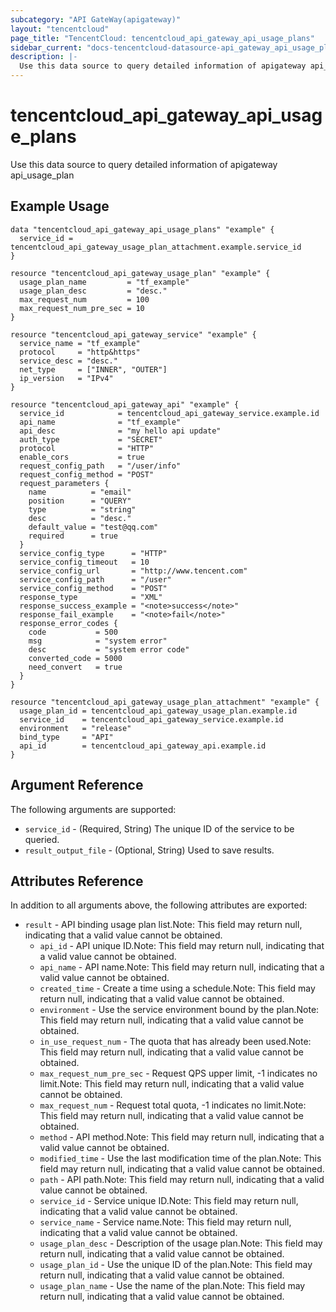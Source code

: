 ```yaml
---
subcategory: "API GateWay(apigateway)"
layout: "tencentcloud"
page_title: "TencentCloud: tencentcloud_api_gateway_api_usage_plans"
sidebar_current: "docs-tencentcloud-datasource-api_gateway_api_usage_plans"
description: |-
  Use this data source to query detailed information of apigateway api_usage_plan
---
```


# tencentcloud_api_gateway_api_usage_plans

Use this data source to query detailed information of apigateway api_usage_plan

## Example Usage

```hcl
data "tencentcloud_api_gateway_api_usage_plans" "example" {
  service_id = tencentcloud_api_gateway_usage_plan_attachment.example.service_id
}

resource "tencentcloud_api_gateway_usage_plan" "example" {
  usage_plan_name         = "tf_example"
  usage_plan_desc         = "desc."
  max_request_num         = 100
  max_request_num_pre_sec = 10
}

resource "tencentcloud_api_gateway_service" "example" {
  service_name = "tf_example"
  protocol     = "http&https"
  service_desc = "desc."
  net_type     = ["INNER", "OUTER"]
  ip_version   = "IPv4"
}

resource "tencentcloud_api_gateway_api" "example" {
  service_id            = tencentcloud_api_gateway_service.example.id
  api_name              = "tf_example"
  api_desc              = "my hello api update"
  auth_type             = "SECRET"
  protocol              = "HTTP"
  enable_cors           = true
  request_config_path   = "/user/info"
  request_config_method = "POST"
  request_parameters {
    name          = "email"
    position      = "QUERY"
    type          = "string"
    desc          = "desc."
    default_value = "test@qq.com"
    required      = true
  }
  service_config_type      = "HTTP"
  service_config_timeout   = 10
  service_config_url       = "http://www.tencent.com"
  service_config_path      = "/user"
  service_config_method    = "POST"
  response_type            = "XML"
  response_success_example = "<note>success</note>"
  response_fail_example    = "<note>fail</note>"
  response_error_codes {
    code           = 500
    msg            = "system error"
    desc           = "system error code"
    converted_code = 5000
    need_convert   = true
  }
}

resource "tencentcloud_api_gateway_usage_plan_attachment" "example" {
  usage_plan_id = tencentcloud_api_gateway_usage_plan.example.id
  service_id    = tencentcloud_api_gateway_service.example.id
  environment   = "release"
  bind_type     = "API"
  api_id        = tencentcloud_api_gateway_api.example.id
}
```

## Argument Reference

The following arguments are supported:

* `service_id` - (Required, String) The unique ID of the service to be queried.
* `result_output_file` - (Optional, String) Used to save results.

## Attributes Reference

In addition to all arguments above, the following attributes are exported:

* `result` - API binding usage plan list.Note: This field may return null, indicating that a valid value cannot be obtained.
  * `api_id` - API unique ID.Note: This field may return null, indicating that a valid value cannot be obtained.
  * `api_name` - API name.Note: This field may return null, indicating that a valid value cannot be obtained.
  * `created_time` - Create a time using a schedule.Note: This field may return null, indicating that a valid value cannot be obtained.
  * `environment` - Use the service environment bound by the plan.Note: This field may return null, indicating that a valid value cannot be obtained.
  * `in_use_request_num` - The quota that has already been used.Note: This field may return null, indicating that a valid value cannot be obtained.
  * `max_request_num_pre_sec` - Request QPS upper limit, -1 indicates no limit.Note: This field may return null, indicating that a valid value cannot be obtained.
  * `max_request_num` - Request total quota, -1 indicates no limit.Note: This field may return null, indicating that a valid value cannot be obtained.
  * `method` - API method.Note: This field may return null, indicating that a valid value cannot be obtained.
  * `modified_time` - Use the last modification time of the plan.Note: This field may return null, indicating that a valid value cannot be obtained.
  * `path` - API path.Note: This field may return null, indicating that a valid value cannot be obtained.
  * `service_id` - Service unique ID.Note: This field may return null, indicating that a valid value cannot be obtained.
  * `service_name` - Service name.Note: This field may return null, indicating that a valid value cannot be obtained.
  * `usage_plan_desc` - Description of the usage plan.Note: This field may return null, indicating that a valid value cannot be obtained.
  * `usage_plan_id` - Use the unique ID of the plan.Note: This field may return null, indicating that a valid value cannot be obtained.
  * `usage_plan_name` - Use the name of the plan.Note: This field may return null, indicating that a valid value cannot be obtained.


